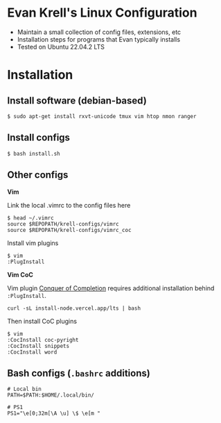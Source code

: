 # Evan Krell's Linux Configuration

- Maintain a small collection of config files, extensions, etc
- Installation steps for programs that Evan typically installs
- Tested on Ubuntu 22.04.2 LTS

# Installation

## Install software (debian-based)

	$ sudo apt-get install rxvt-unicode tmux vim htop nmon ranger

## Install configs

	$ bash install.sh

## Other configs

**Vim**

Link the local .vimrc to the config files here

    $ head ~/.vimrc 
    source $REPOPATH/krell-configs/vimrc 
    source $REPOPATH/krell-configs/vimrc_coc

Install vim plugins 

    $ vim
    :PlugInstall

**Vim CoC**

Vim plugin [Conquer of Completion](https://github.com/neoclide/coc.nvim) requires additional installation behind `:PlugInstall`.

    curl -sL install-node.vercel.app/lts | bash 

Then install CoC plugins 

    $ vim
    :CocInstall coc-pyright
    :CocInstall snippets
    :CocInstall word 

## Bash configs (`.bashrc` additions)

    # Local bin 
    PATH=$PATH:$HOME/.local/bin/     

    # PS1
    PS1="\e[0;32m[\A \u] \$ \e[m "





